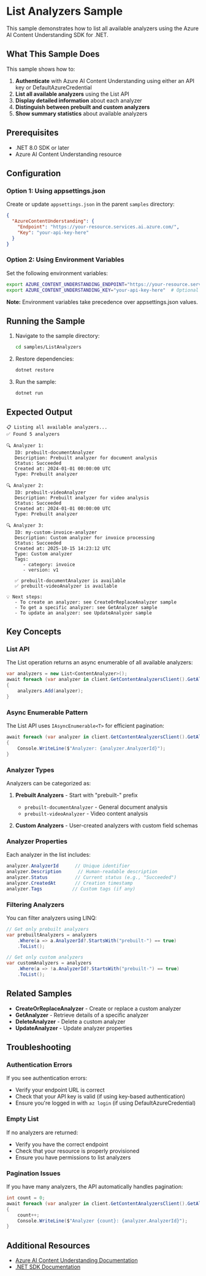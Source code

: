 # List Analyzers Sample

This sample demonstrates how to list all available analyzers using the Azure AI Content Understanding SDK for .NET.

## What This Sample Does

This sample shows how to:

1. **Authenticate** with Azure AI Content Understanding using either an API key or DefaultAzureCredential
2. **List all available analyzers** using the List API
3. **Display detailed information** about each analyzer
4. **Distinguish between prebuilt and custom analyzers**
5. **Show summary statistics** about available analyzers

## Prerequisites

- .NET 8.0 SDK or later
- Azure AI Content Understanding resource

## Configuration

### Option 1: Using appsettings.json

Create or update `appsettings.json` in the parent `samples` directory:

```json
{
  "AzureContentUnderstanding": {
    "Endpoint": "https://your-resource.services.ai.azure.com/",
    "Key": "your-api-key-here"
  }
}
```

### Option 2: Using Environment Variables

Set the following environment variables:

```bash
export AZURE_CONTENT_UNDERSTANDING_ENDPOINT="https://your-resource.services.ai.azure.com/"
export AZURE_CONTENT_UNDERSTANDING_KEY="your-api-key-here"  # Optional - will use DefaultAzureCredential if not set
```

**Note:** Environment variables take precedence over appsettings.json values.

## Running the Sample

1. Navigate to the sample directory:
   ```bash
   cd samples/ListAnalyzers
   ```

2. Restore dependencies:
   ```bash
   dotnet restore
   ```

3. Run the sample:
   ```bash
   dotnet run
   ```

## Expected Output

```
📋 Listing all available analyzers...
✅ Found 5 analyzers

🔍 Analyzer 1:
   ID: prebuilt-documentAnalyzer
   Description: Prebuilt analyzer for document analysis
   Status: Succeeded
   Created at: 2024-01-01 00:00:00 UTC
   Type: Prebuilt analyzer

🔍 Analyzer 2:
   ID: prebuilt-videoAnalyzer
   Description: Prebuilt analyzer for video analysis
   Status: Succeeded
   Created at: 2024-01-01 00:00:00 UTC
   Type: Prebuilt analyzer

🔍 Analyzer 3:
   ID: my-custom-invoice-analyzer
   Description: Custom analyzer for invoice processing
   Status: Succeeded
   Created at: 2025-10-15 14:23:12 UTC
   Type: Custom analyzer
   Tags:
      - category: invoice
      - version: v1

   ✅ prebuilt-documentAnalyzer is available
   ✅ prebuilt-videoAnalyzer is available

💡 Next steps:
   - To create an analyzer: see CreateOrReplaceAnalyzer sample
   - To get a specific analyzer: see GetAnalyzer sample
   - To update an analyzer: see UpdateAnalyzer sample
```

## Key Concepts

### List API

The List operation returns an async enumerable of all available analyzers:

```csharp
var analyzers = new List<ContentAnalyzer>();
await foreach (var analyzer in client.GetContentAnalyzersClient().GetAllAsync())
{
    analyzers.Add(analyzer);
}
```

### Async Enumerable Pattern

The List API uses `IAsyncEnumerable<T>` for efficient pagination:

```csharp
await foreach (var analyzer in client.GetContentAnalyzersClient().GetAllAsync())
{
    Console.WriteLine($"Analyzer: {analyzer.AnalyzerId}");
}
```

### Analyzer Types

Analyzers can be categorized as:

1. **Prebuilt Analyzers** - Start with "prebuilt-" prefix
   - `prebuilt-documentAnalyzer` - General document analysis
   - `prebuilt-videoAnalyzer` - Video content analysis

2. **Custom Analyzers** - User-created analyzers with custom field schemas

### Analyzer Properties

Each analyzer in the list includes:

```csharp
analyzer.AnalyzerId      // Unique identifier
analyzer.Description      // Human-readable description
analyzer.Status          // Current status (e.g., "Succeeded")
analyzer.CreatedAt       // Creation timestamp
analyzer.Tags           // Custom tags (if any)
```

### Filtering Analyzers

You can filter analyzers using LINQ:

```csharp
// Get only prebuilt analyzers
var prebuiltAnalyzers = analyzers
    .Where(a => a.AnalyzerId?.StartsWith("prebuilt-") == true)
    .ToList();

// Get only custom analyzers
var customAnalyzers = analyzers
    .Where(a => !a.AnalyzerId?.StartsWith("prebuilt-") == true)
    .ToList();
```

## Related Samples

- **CreateOrReplaceAnalyzer** - Create or replace a custom analyzer
- **GetAnalyzer** - Retrieve details of a specific analyzer
- **DeleteAnalyzer** - Delete a custom analyzer
- **UpdateAnalyzer** - Update analyzer properties

## Troubleshooting

### Authentication Errors

If you see authentication errors:
- Verify your endpoint URL is correct
- Check that your API key is valid (if using key-based authentication)
- Ensure you're logged in with `az login` (if using DefaultAzureCredential)

### Empty List

If no analyzers are returned:
- Verify you have the correct endpoint
- Check that your resource is properly provisioned
- Ensure you have permissions to list analyzers

### Pagination Issues

If you have many analyzers, the API automatically handles pagination:
```csharp
int count = 0;
await foreach (var analyzer in client.GetContentAnalyzersClient().GetAllAsync())
{
    count++;
    Console.WriteLine($"Analyzer {count}: {analyzer.AnalyzerId}");
}
```

## Additional Resources

- [Azure AI Content Understanding Documentation](https://learn.microsoft.com/azure/ai-services/content-understanding/)
- [.NET SDK Documentation](https://learn.microsoft.com/dotnet/api/overview/azure/ai.contentunderstanding-readme)

